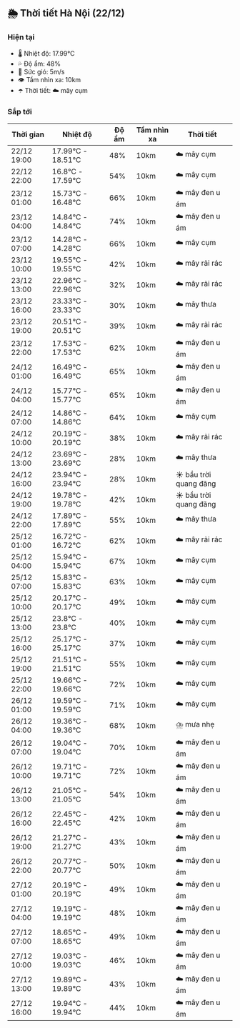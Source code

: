 ## 🌦️ Thời tiết Hà Nội (22/12)

### Hiện tại

- 🌡️ Nhiệt độ: 17.99℃
- 💦 Độ ẩm: 48%
- 💨 Sức gió: 5m/s
- 👁️ Tầm nhìn xa: 10km
- ☂️ Thời tiết: ☁️ mây cụm

### Sắp tới

| Thời gian | Nhiệt độ | Độ ẩm | Tầm nhìn xa | Thời tiết |
| --- | --- | --- | --- | --- |
| 22/12 19:00 | 17.99℃ - 18.51℃ | 48% | 10km | ☁️ mây cụm |
| 22/12 22:00 | 16.8℃ - 17.59℃ | 54% | 10km | ☁️ mây cụm |
| 23/12 01:00 | 15.73℃ - 16.48℃ | 66% | 10km | ☁️ mây đen u ám |
| 23/12 04:00 | 14.84℃ - 14.84℃ | 74% | 10km | ☁️ mây đen u ám |
| 23/12 07:00 | 14.28℃ - 14.28℃ | 66% | 10km | ☁️ mây cụm |
| 23/12 10:00 | 19.55℃ - 19.55℃ | 42% | 10km | ☁️ mây rải rác |
| 23/12 13:00 | 22.96℃ - 22.96℃ | 32% | 10km | ☁️ mây rải rác |
| 23/12 16:00 | 23.33℃ - 23.33℃ | 30% | 10km | ☁️ mây thưa |
| 23/12 19:00 | 20.51℃ - 20.51℃ | 39% | 10km | ☁️ mây rải rác |
| 23/12 22:00 | 17.53℃ - 17.53℃ | 62% | 10km | ☁️ mây đen u ám |
| 24/12 01:00 | 16.49℃ - 16.49℃ | 65% | 10km | ☁️ mây đen u ám |
| 24/12 04:00 | 15.77℃ - 15.77℃ | 65% | 10km | ☁️ mây đen u ám |
| 24/12 07:00 | 14.86℃ - 14.86℃ | 64% | 10km | ☁️ mây cụm |
| 24/12 10:00 | 20.19℃ - 20.19℃ | 38% | 10km | ☁️ mây rải rác |
| 24/12 13:00 | 23.69℃ - 23.69℃ | 28% | 10km | ☁️ mây thưa |
| 24/12 16:00 | 23.94℃ - 23.94℃ | 28% | 10km | ☀️ bầu trời quang đãng |
| 24/12 19:00 | 19.78℃ - 19.78℃ | 42% | 10km | ☀️ bầu trời quang đãng |
| 24/12 22:00 | 17.89℃ - 17.89℃ | 55% | 10km | ☁️ mây thưa |
| 25/12 01:00 | 16.72℃ - 16.72℃ | 62% | 10km | ☁️ mây rải rác |
| 25/12 04:00 | 15.94℃ - 15.94℃ | 67% | 10km | ☁️ mây cụm |
| 25/12 07:00 | 15.83℃ - 15.83℃ | 63% | 10km | ☁️ mây cụm |
| 25/12 10:00 | 20.17℃ - 20.17℃ | 49% | 10km | ☁️ mây cụm |
| 25/12 13:00 | 23.8℃ - 23.8℃ | 40% | 10km | ☁️ mây cụm |
| 25/12 16:00 | 25.17℃ - 25.17℃ | 37% | 10km | ☁️ mây cụm |
| 25/12 19:00 | 21.51℃ - 21.51℃ | 55% | 10km | ☁️ mây cụm |
| 25/12 22:00 | 19.66℃ - 19.66℃ | 72% | 10km | ☁️ mây cụm |
| 26/12 01:00 | 19.59℃ - 19.59℃ | 71% | 10km | ☁️ mây cụm |
| 26/12 04:00 | 19.36℃ - 19.36℃ | 68% | 10km | ⛈️ mưa nhẹ |
| 26/12 07:00 | 19.04℃ - 19.04℃ | 70% | 10km | ☁️ mây đen u ám |
| 26/12 10:00 | 19.71℃ - 19.71℃ | 72% | 10km | ☁️ mây đen u ám |
| 26/12 13:00 | 21.05℃ - 21.05℃ | 54% | 10km | ☁️ mây đen u ám |
| 26/12 16:00 | 22.45℃ - 22.45℃ | 42% | 10km | ☁️ mây đen u ám |
| 26/12 19:00 | 21.27℃ - 21.27℃ | 43% | 10km | ☁️ mây đen u ám |
| 26/12 22:00 | 20.77℃ - 20.77℃ | 50% | 10km | ☁️ mây đen u ám |
| 27/12 01:00 | 20.19℃ - 20.19℃ | 49% | 10km | ☁️ mây đen u ám |
| 27/12 04:00 | 19.19℃ - 19.19℃ | 48% | 10km | ☁️ mây đen u ám |
| 27/12 07:00 | 18.65℃ - 18.65℃ | 49% | 10km | ☁️ mây đen u ám |
| 27/12 10:00 | 19.03℃ - 19.03℃ | 46% | 10km | ☁️ mây đen u ám |
| 27/12 13:00 | 19.89℃ - 19.89℃ | 43% | 10km | ☁️ mây đen u ám |
| 27/12 16:00 | 19.94℃ - 19.94℃ | 44% | 10km | ☁️ mây đen u ám |
